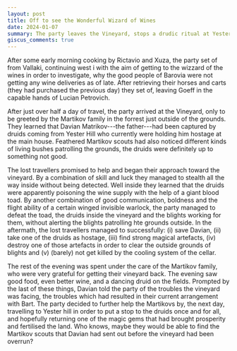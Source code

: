 ```yaml
---
layout: post
title: Off to see the Wonderful Wizard of Wines
date: 2024-01-07
summary: The party leaves the Vineyard, stops a drudic ritual at Yester Hill, and returns to the Vineyard
giscus_comments: true
---
```


After some early morning cooking by Rictavio and Xuza, the party set of from Vallaki, continuing west i with the aim of getting to the wizzard of the wines in order to investigate, why the good people of Barovia were not getting any wine deliveries as of late. After retrieving their horses and carts (they had purchased the previous day) they set of, leaving Goeff in the capable hands of Lucian Petrovich.

After just over half a day of travel, the party arrived at the Vineyard, only to be greeted by the Martikov family in the forrest just outside of the grounds. They learned that Davian Matrikov---the father---had been captured by druids coming from Yester Hill who currently were holding him hostage at the main house. Feathered Martikov scouts had also noticed different kinds of living bushes patrolling the grounds, the druids were definitely up to something not good.

The lost travellers promised to help and began their approach toward the vineyard. By a combination of skill and luck they managed to stealth all the way inside without being detected. Well inside they learned that the druids were apparently poisoning the wine supply with the help of a giant blood toad. By another combination of good communication, boldness and the flight ability of a certain winged invisible warlock, the party managed to defeat the toad, the druids inside the vineyard and the blights working for them, without alerting the blights patrolling hte grounds outside. In the aftermath, the lost travellers managed to successfully: (i) save Davian, (ii) take one of the druids as hostage, (iii) find strong magical artefacts, (iv) destroy one of those artefacts in order to clear the outside grounds of blights and (v) (barely) not get killed by the cooling system of the cellar.

The rest of the evening was spent under the care of the Martikov family, who were very grateful for getting their vineyard back. The evening saw good food, even better wine, and a dancing druid on the fields. Prompted by the last of these things, Davian told the party of the troubles the vineyard was facing, the troubles which had resulted in their current arrangement with Bart. The party decided to further help the Martikovs by, the next day, travelling to Yester hill in order to put a stop to the druids once and for all, and hopefully returning one of the magic gems that had brought prosperity and fertilised the land. Who knows, maybe they would be able to find the Martikov scouts that Davian had sent out before the vineyard had been overrun?
